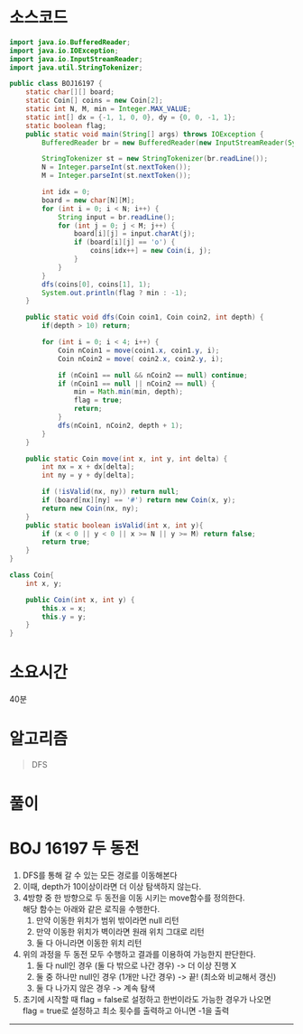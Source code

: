 # 소스코드

```Java
import java.io.BufferedReader;
import java.io.IOException;
import java.io.InputStreamReader;
import java.util.StringTokenizer;

public class BOJ16197 {
    static char[][] board;
    static Coin[] coins = new Coin[2];
    static int N, M, min = Integer.MAX_VALUE;
    static int[] dx = {-1, 1, 0, 0}, dy = {0, 0, -1, 1};
    static boolean flag;
    public static void main(String[] args) throws IOException {
        BufferedReader br = new BufferedReader(new InputStreamReader(System.in));

        StringTokenizer st = new StringTokenizer(br.readLine());
        N = Integer.parseInt(st.nextToken());
        M = Integer.parseInt(st.nextToken());

        int idx = 0;
        board = new char[N][M];
        for (int i = 0; i < N; i++) {
            String input = br.readLine();
            for (int j = 0; j < M; j++) {
                board[i][j] = input.charAt(j);
                if (board[i][j] == 'o') {
                    coins[idx++] = new Coin(i, j);
                }
            }
        }
        dfs(coins[0], coins[1], 1);
        System.out.println(flag ? min : -1);
    }

    public static void dfs(Coin coin1, Coin coin2, int depth) {
        if(depth > 10) return;

        for (int i = 0; i < 4; i++) {
            Coin nCoin1 = move(coin1.x, coin1.y, i);
            Coin nCoin2 = move( coin2.x, coin2.y, i);

            if (nCoin1 == null && nCoin2 == null) continue;
            if (nCoin1 == null || nCoin2 == null) {
                min = Math.min(min, depth);
                flag = true;
                return;
            }
            dfs(nCoin1, nCoin2, depth + 1);
        }
    }

    public static Coin move(int x, int y, int delta) {
        int nx = x + dx[delta];
        int ny = y + dy[delta];

        if (!isValid(nx, ny)) return null;
        if (board[nx][ny] == '#') return new Coin(x, y);
        return new Coin(nx, ny);
    }
    public static boolean isValid(int x, int y){
        if (x < 0 || y < 0 || x >= N || y >= M) return false;
        return true;
    }
}

class Coin{
    int x, y;

    public Coin(int x, int y) {
        this.x = x;
        this.y = y;
    }
}
```

# 소요시간

40분

# 알고리즘

> DFS

# 풀이

# BOJ 16197 두 동전

1. DFS를 통해 갈 수 있는 모든 경로를 이동해본다
2. 이때, depth가 10이상이라면 더 이상 탐색하지 않는다.
3. 4방향 중 한 방향으로 두 동전을 이동 시키는 move함수를 정의한다.          
    해당 함수는 아래와 같은 로직을 수행한다.
    1. 만약 이동한 위치가 범위 밖이라면 null 리턴
    2. 만약 이동한 위치가 벽이라면 원래 위치 그대로 리턴
    3. 둘 다 아니라면 이동한 위치 리턴
4. 위의 과정을 두 동전 모두 수행하고 결과를 이용하여 가능한지 판단한다.
    1. 둘 다 null인 경우 (둘 다 밖으로 나간 경우) -> 더 이상 진행 X
    2. 둘 중 하나만 null인 경우 (1개만 나간 경우) -> 끝! (최소와 비교해서 갱신)
    3. 둘 다 나가지 않은 경우 -> 계속 탐색
5. 초기에 시작할 때 flag = false로 설정하고 한번이라도 가능한 경우가 나오면     
    flag = true로 설정하고 최소 횟수를 출력하고 아니면 -1을 출력
---
